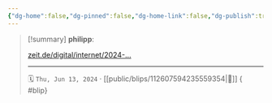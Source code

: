 ```yaml
---
{"dg-home":false,"dg-pinned":false,"dg-home-link":false,"dg-publish":true,"type":"blip","disabled rules":["yaml-title","yaml-title-alias","file-name-heading"],"title":"philipp on mastodon @ 2024-06-13","created-date":"2024-06-13T05:12:07","id":112607594235559360,"updated-date":"2025-05-02T08:50:44","dg-path":"blips/112607594235559354.md","permalink":"/blips/112607594235559354/","dgPassFrontmatter":true}
---
```


> [!summary] **philipp**:
>
> [zeit.de/digital/internet/2024-…](https://www.zeit.de/digital/internet/2024-06/artificial-intelligence-meredith-whittaker-progress-surveillance-english)
> - - -
>
> 🗓️ `Thu, Jun 13, 2024` · [[public/blips/112607594235559354\|🔗]]
{ #blip}

